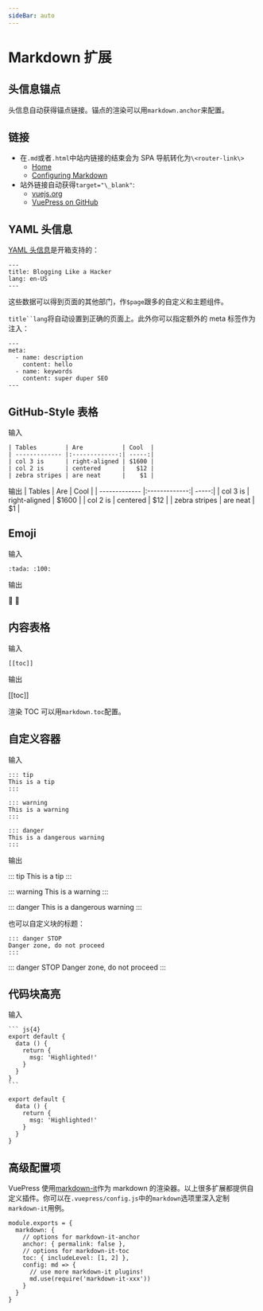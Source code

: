 ```yaml
---
sideBar: auto
---
```


# Markdown 扩展

## 头信息锚点

头信息自动获得锚点链接。锚点的渲染可以用`markdown.anchor`来配置。

## 链接

* 在`.md`或者`.html`中站内链接的结束会为 SPA 导航转化为`\<router-link\>`
  * [Home](./README.html)
  * [Configuring Markdown](https://vuepress.vuejs.org/config/#markdown)
* 站外链接自动获得`target="\_blank"`:
  * [vuejs.org](https://vuejs.org/)
  * [VuePress on GitHub](https://github.com/vuejs/vuepress)

## YAML 头信息

[YAML 头信息](https://jekyllrb.com/docs/frontmatter/)是开箱支持的：

```
---
title: Blogging Like a Hacker
lang: en-US
---
```

这些数据可以得到页面的其他部门，作`$page`跟多的自定义和主题组件。

` title``lang `将自动设置到正确的页面上。此外你可以指定额外的 meta 标签作为注入：

```
---
meta:
  - name: description
    content: hello
  - name: keywords
    content: super duper SEO
---
```

## GitHub-Style 表格

输入

```
| Tables        | Are           | Cool  |
| ------------- |:-------------:| -----:|
| col 3 is      | right-aligned | $1600 |
| col 2 is      | centered      |   $12 |
| zebra stripes | are neat      |    $1 |
```

输出
| Tables | Are | Cool |
| ------------- |:-------------:| -----:|
| col 3 is | right-aligned | $1600 |
| col 2 is | centered | $12 |
| zebra stripes | are neat | $1 |

## Emoji

输入

```
:tada: :100:
```

输出

:tada: :100:

## 内容表格

输入

```
[[toc]]
```

输出

[[toc]]

渲染 TOC 可以用`markdown.toc`配置。

## 自定义容器

输入

```
::: tip
This is a tip
:::

::: warning
This is a warning
:::

::: danger
This is a dangerous warning
:::
```

输出

::: tip
This is a tip
:::

::: warning
This is a warning
:::

::: danger
This is a dangerous warning
:::

也可以自定义块的标题：

```
::: danger STOP
Danger zone, do not proceed
:::
```

::: danger STOP
Danger zone, do not proceed
:::

## 代码块高亮

输入

````
``` js{4}
export default {
  data () {
    return {
      msg: 'Highlighted!'
    }
  }
}
```
````

```js{4}
export default {
  data () {
    return {
      msg: 'Highlighted!'
    }
  }
}
```

## 高级配置项

VuePress 使用[markdown-it](https://github.com/markdown-it/markdown-it)作为 markdown 的渲染器。以上很多扩展都提供自定义插件。你可以在`.vuepress/config.js`中的`markdown`选项里深入定制`markdown-it`用例。

```js{4}
module.exports = {
  markdown: {
    // options for markdown-it-anchor
    anchor: { permalink: false },
    // options for markdown-it-toc
    toc: { includeLevel: [1, 2] },
    config: md => {
      // use more markdown-it plugins!
      md.use(require('markdown-it-xxx'))
    }
  }
}
```
